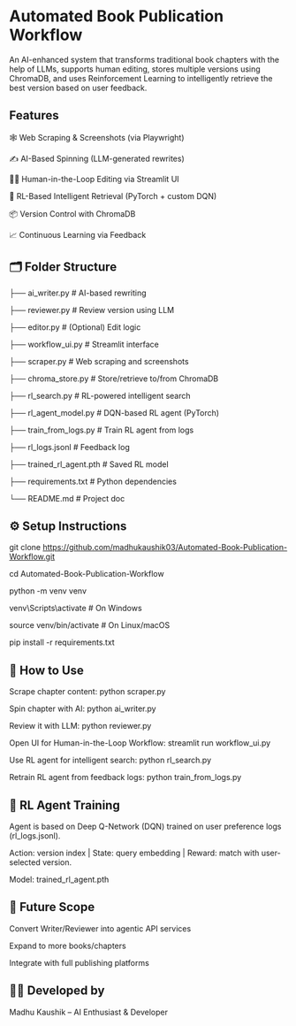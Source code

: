 # Automated Book Publication Workflow

An AI-enhanced system that transforms traditional book chapters with the help of LLMs, supports human editing, stores multiple versions using ChromaDB, and uses Reinforcement Learning to intelligently retrieve the best version based on user feedback.

## Features
 
🕸️ Web Scraping & Screenshots (via Playwright)

✍️ AI-Based Spinning (LLM-generated rewrites)

👩‍💼 Human-in-the-Loop Editing via Streamlit UI

🧠 RL-Based Intelligent Retrieval (PyTorch + custom DQN)

📦 Version Control with ChromaDB

📈 Continuous Learning via Feedback

## 🗂️ Folder Structure

├── ai_writer.py             # AI-based rewriting

├── reviewer.py              # Review version using LLM

├── editor.py                # (Optional) Edit logic

├── workflow_ui.py           # Streamlit interface

├── scraper.py               # Web scraping and screenshots

├── chroma_store.py          # Store/retrieve to/from ChromaDB

├── rl_search.py             # RL-powered intelligent search

├── rl_agent_model.py        # DQN-based RL agent (PyTorch)

├── train_from_logs.py       # Train RL agent from logs

├── rl_logs.jsonl            # Feedback log

├── trained_rl_agent.pth     # Saved RL model

├── requirements.txt         # Python dependencies

└── README.md                # Project doc

## ⚙️ Setup Instructions

git clone https://github.com/madhukaushik03/Automated-Book-Publication-Workflow.git

cd Automated-Book-Publication-Workflow

python -m venv venv

venv\Scripts\activate   # On Windows

source venv/bin/activate   # On Linux/macOS

pip install -r requirements.txt

## 🚀 How to Use

Scrape chapter content:
python scraper.py

Spin chapter with AI:
python ai_writer.py

Review it with LLM:
python reviewer.py

Open UI for Human-in-the-Loop Workflow:
streamlit run workflow_ui.py

Use RL agent for intelligent search:
python rl_search.py

Retrain RL agent from feedback logs:
python train_from_logs.py

## 🧠 RL Agent Training

Agent is based on Deep Q-Network (DQN) trained on user preference logs (rl_logs.jsonl).

Action: version index | State: query embedding | Reward: match with user-selected version.

Model: trained_rl_agent.pth

## 🎯 Future Scope

Convert Writer/Reviewer into agentic API services

Expand to more books/chapters

Integrate with full publishing platforms

## 👩‍💻 Developed by

Madhu Kaushik – AI Enthusiast & Developer

